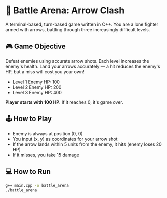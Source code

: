 # 🏹 Battle Arena: Arrow Clash

A terminal-based, turn-based game written in C++. You are a lone fighter armed with arrows, battling through three increasingly difficult levels.

## 🎮 Game Objective

Defeat enemies using accurate arrow shots. Each level increases the enemy's health. Land your arrows accurately — a hit reduces the enemy's HP, but a miss will cost you your own!

- Level 1 Enemy HP: 100
- Level 2 Enemy HP: 200
- Level 3 Enemy HP: 400

**Player starts with 100 HP**. If it reaches 0, it's game over.

## 🕹️ How to Play

- Enemy is always at position (0, 0)
- You input (x, y) as coordinates for your arrow shot
- If the arrow lands within 5 units from the enemy, it hits (enemy loses 20 HP)
- If it misses, you take 15 damage

## 💻 How to Run

```bash
g++ main.cpp -o battle_arena
./battle_arena
